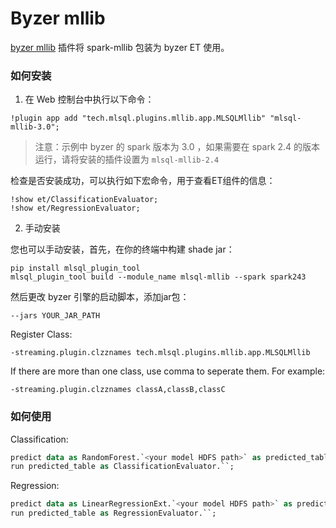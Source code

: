 # Byzer mllib

[byzer mllib](https://github.com/byzer-org/byzer-extension/tree/master/mlsql-mllib) 插件将 spark-mllib 包装为 byzer ET 使用。

### 如何安装

1. 在 Web 控制台中执行以下命令：

```
!plugin app add "tech.mlsql.plugins.mllib.app.MLSQLMllib" "mlsql-mllib-3.0";
```

> 注意：示例中 byzer 的 spark 版本为 3.0 ，如果需要在 spark 2.4 的版本运行，请将安装的插件设置为 `mlsql-mllib-2.4`

检查是否安装成功，可以执行如下宏命令，用于查看ET组件的信息：

```
!show et/ClassificationEvaluator;
!show et/RegressionEvaluator;
```

2. 手动安装

您也可以手动安装，首先，在你的终端中构建 shade jar：

```shell
pip install mlsql_plugin_tool
mlsql_plugin_tool build --module_name mlsql-mllib --spark spark243
```
然后更改 byzer 引擎的启动脚本，添加jar包：

```
--jars YOUR_JAR_PATH
```

Register Class:

```
-streaming.plugin.clzznames tech.mlsql.plugins.mllib.app.MLSQLMllib
```

If there are more than one class, use comma to seperate them. For example:

```
-streaming.plugin.clzznames classA,classB,classC
```

### 如何使用

Classification:

```sql
predict data as RandomForest.`<your model HDFS path>` as predicted_table;
run predicted_table as ClassificationEvaluator.``;
```

Regression:

```sql
predict data as LinearRegressionExt.`<your model HDFS path>` as predicted_table;
run predicted_table as RegressionEvaluator.``;
```







